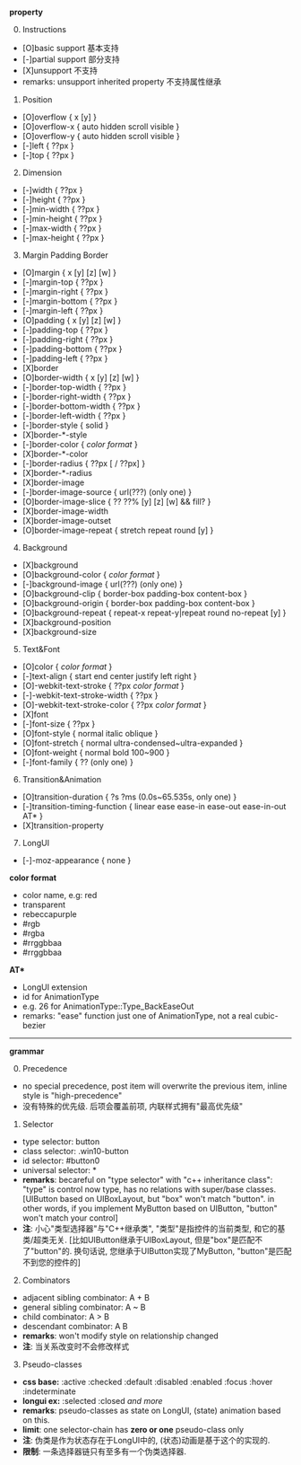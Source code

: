 **property**

  0. Instructions
  - [O]basic support 基本支持
  - [-]partial support 部分支持
  - [X]unsupport 不支持
  - remarks: unsupport inherited property 不支持属性继承

  1. Position
  - [O]overflow { x [y] }
  - [O]overflow-x { auto hidden scroll visible }
  - [O]overflow-y { auto hidden scroll visible }
  - [-]left { ??px }
  - [-]top { ??px }

  2. Dimension
  - [-]width { ??px }
  - [-]height { ??px }
  - [-]min-width { ??px }
  - [-]min-height { ??px }
  - [-]max-width { ??px }
  - [-]max-height { ??px }

  3. Margin Padding Border
  - [O]margin { x [y] [z] [w] }
  - [-]margin-top { ??px }
  - [-]margin-right { ??px }
  - [-]margin-bottom { ??px }
  - [-]margin-left { ??px }
  - [O]padding { x [y] [z] [w] }
  - [-]padding-top { ??px }
  - [-]padding-right { ??px }
  - [-]padding-bottom { ??px }
  - [-]padding-left { ??px }
  - [X]border
  - [O]border-width { x [y] [z] [w] }
  - [-]border-top-width { ??px }
  - [-]border-right-width { ??px }
  - [-]border-bottom-width { ??px }
  - [-]border-left-width { ??px }
  - [-]border-style { solid }
  - [X]border-*-style
  - [-]border-color { *color format* }
  - [X]border-*-color
  - [-]border-radius { ??px [ / ??px] }
  - [X]border-*-radius
  - [X]border-image
  - [-]border-image-source { url(???) (only one) }
  - [O]border-image-slice { ?? ??% [y] [z] [w] && fill? }
  - [X]border-image-width
  - [X]border-image-outset
  - [O]border-image-repeat { stretch repeat round [y] }

  4. Background
  - [X]background
  - [O]background-color { *color format* }
  - [-]background-image { url(???) (only one) }
  - [O]background-clip { border-box padding-box content-box }
  - [O]background-origin { border-box padding-box content-box }
  - [O]background-repeat { repeat-x repeat-y|repeat round no-repeat [y] }
  - [X]background-position
  - [X]background-size

  5. Text&Font
  - [O]color { *color format* }
  - [-]text-align { start end center justify left right  }
  - [O]-webkit-text-stroke { ??px *color format* }
  - [-]-webkit-text-stroke-width { ??px }
  - [O]-webkit-text-stroke-color { ??px *color format* }
  - [X]font
  - [-]font-size { ??px }
  - [O]font-style { normal italic oblique }
  - [O]font-stretch { normal ultra-condensed~ultra-expanded  }
  - [O]font-weight { normal bold 100~900 }
  - [-]font-family { ?? (only one) }

  6. Transition&Animation
  - [O]transition-duration { ?s ?ms (0.0s~65.535s, only one) }
  - [-]transition-timing-function { linear ease ease-in ease-out ease-in-out AT* }
  - [X]transition-property

  7. LongUI
  - [-]-moz-appearance { none }

**color format**
  - color name, e.g: red
  - transparent
  - rebeccapurple
  - #rgb
  - #rgba
  - #rrggbbaa
  - #rrggbbaa
  
**AT\***
  - LongUI extension
  - id for AnimationType
  - e.g. 26 for AnimationType::Type_BackEaseOut
  - remarks: "ease" function just one of AnimationType, not a real cubic-bezier

---

  **grammar**

  0. Precedence
  - no special precedence, post item will overwrite the previous item, inline style is "high-precedence"
  - 没有特殊的优先级. 后项会覆盖前项, 内联样式拥有"最高优先级"

  1. Selector
  - type selector: button
  - class selector: .win10-button
  - id selector: #button0
  - universal selector: *
  - **remarks**: becareful on "type selector" with "c++ inheritance class": "type" is control now type, has no relations with super/base classes. [UIButton based on UIBoxLayout, but "box" won't match "button". in other words, if you implement MyButton based on UIButton, "button" won't match your control]
  - **注**: 小心"类型选择器"与"C++继承类", "类型"是指控件的当前类型, 和它的基类/超类无关. [比如UIButton继承于UIBoxLayout, 但是"box"是匹配不了"button"的. 换句话说, 您继承于UIButton实现了MyButton, "button"是匹配不到您的控件的]

  2. Combinators
  - adjacent sibling combinator: A + B
  - general  sibling combinator: A ~ B
  - child            combinator: A > B
  - descendant       combinator: A   B
  - **remarks**: won't modify style on relationship changed
  - **注**: 当关系改变时不会修改样式

  3. Pseudo-classes
  - **css base:** :active :checked :default :disabled :enabled :focus :hover :indeterminate
  - **longui ex:** :selected :closed *and more*
  - **remarks**: pseudo-classes as state on LongUI, (state) animation based on this. 
  - **limit**: one selector-chain has **zero or one** pseudo-class only 
  - **注**: 伪类是作为状态存在于LongUI中的, (状态)动画是基于这个的实现的. 
  - **限制**: 一条选择器链只有至多有一个伪类选择器.